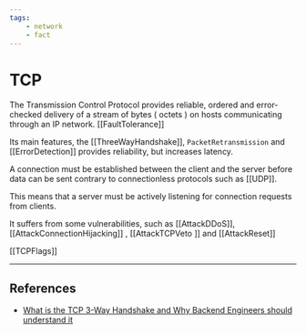 ```yaml
---
tags:
    - network
    - fact
---
```


# TCP

The Transmission Control Protocol provides reliable, ordered and error-checked delivery of a stream of bytes ( octets ) on hosts communicating through an IP network. [[FaultTolerance]]

Its main features, the [[ThreeWayHandshake]],  `PacketRetransmission` and [[ErrorDetection]] provides reliability, but increases latency.

A connection must be established between the client and the server before data can be sent contrary to connectionless protocols such as [[UDP]].

This means that a server must be actively listening for connection requests from clients.

It suffers from some vulnerabilities, such as [[AttackDDoS]], [[AttackConnectionHijacking]] , [[AttackTCPVeto ]] and [[AttackReset]]

[[TCPFlags]]

___

## References

- [What is the TCP 3-Way Handshake and Why Backend Engineers should understand it](https://www.youtube.com/watch?v=bW_BILl7n0Y)
